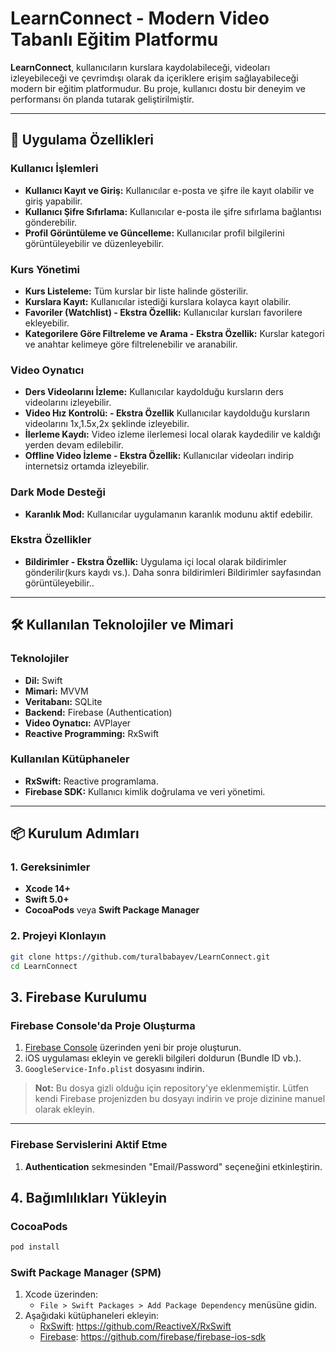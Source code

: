 # LearnConnect - Modern Video Tabanlı Eğitim Platformu

**LearnConnect**, kullanıcıların kurslara kaydolabileceği, videoları izleyebileceği ve çevrimdışı olarak da içeriklere erişim sağlayabileceği modern bir eğitim platformudur. Bu proje, kullanıcı dostu bir deneyim ve performansı ön planda tutarak geliştirilmiştir.

---

## 📱 Uygulama Özellikleri

### Kullanıcı İşlemleri
- **Kullanıcı Kayıt ve Giriş:** Kullanıcılar e-posta ve şifre ile kayıt olabilir ve giriş yapabilir.
- **Kullanıcı Şifre Sıfırlama:** Kullanıcılar e-posta ile şifre sıfırlama bağlantısı gönderebilir.
- **Profil Görüntüleme ve Güncelleme:** Kullanıcılar profil bilgilerini görüntüleyebilir ve düzenleyebilir.

### Kurs Yönetimi
- **Kurs Listeleme:** Tüm kurslar bir liste halinde gösterilir.
- **Kurslara Kayıt:** Kullanıcılar istediği kurslara kolayca kayıt olabilir.
- **Favoriler (Watchlist) - Ekstra Özellik:** Kullanıcılar kursları favorilere ekleyebilir.
- **Kategorilere Göre Filtreleme ve Arama - Ekstra Özellik:** Kurslar kategori ve anahtar kelimeye göre filtrelenebilir ve aranabilir.

### Video Oynatıcı
- **Ders Videolarını İzleme:** Kullanıcılar kaydolduğu kursların ders videolarını izleyebilir.
- **Video Hız Kontrolü: - Ekstra Özellik** Kullanıcılar kaydolduğu kursların videolarını 1x,1.5x,2x şeklinde izleyebilir.
- **İlerleme Kaydı:** Video izleme ilerlemesi local olarak kaydedilir ve kaldığı yerden devam edilebilir.
- **Offline Video İzleme - Ekstra Özellik:** Kullanıcılar videoları indirip internetsiz ortamda izleyebilir.

### Dark Mode Desteği
- **Karanlık Mod:** Kullanıcılar uygulamanın karanlık modunu aktif edebilir.

### Ekstra Özellikler
- **Bildirimler - Ekstra Özellik:** Uygulama içi local olarak bildirimler gönderilir(kurs kaydı vs.). Daha sonra bildirimleri Bildirimler sayfasından görüntüleyebilir..

---

## 🛠️ Kullanılan Teknolojiler ve Mimari

### Teknolojiler
- **Dil:** Swift
- **Mimari:** MVVM
- **Veritabanı:** SQLite
- **Backend:** Firebase (Authentication)
- **Video Oynatıcı:** AVPlayer
- **Reactive Programming:** RxSwift

### Kullanılan Kütüphaneler
- **RxSwift:** Reactive programlama.
- **Firebase SDK:** Kullanıcı kimlik doğrulama ve veri yönetimi.
  
---

## 📦 Kurulum Adımları

### 1. Gereksinimler
- **Xcode 14+**
- **Swift 5.0+**
- **CocoaPods** veya **Swift Package Manager**

### 2. Projeyi Klonlayın
```bash
git clone https://github.com/turalbabayev/LearnConnect.git
cd LearnConnect
```

## 3. Firebase Kurulumu

### Firebase Console'da Proje Oluşturma

1. [Firebase Console](https://console.firebase.google.com/) üzerinden yeni bir proje oluşturun.
2. iOS uygulaması ekleyin ve gerekli bilgileri doldurun (Bundle ID vb.).
3. `GoogleService-Info.plist` dosyasını indirin.

> **Not:** Bu dosya gizli olduğu için repository'ye eklenmemiştir. Lütfen kendi Firebase projenizden bu dosyayı indirin ve proje dizinine manuel olarak ekleyin.

---

### Firebase Servislerini Aktif Etme

1. **Authentication** sekmesinden "Email/Password" seçeneğini etkinleştirin.

## 4. Bağımlılıkları Yükleyin

### CocoaPods

```bash
pod install
```

### Swift Package Manager (SPM)

1. Xcode üzerinden:
   - `File > Swift Packages > Add Package Dependency` menüsüne gidin.
2. Aşağıdaki kütüphaneleri ekleyin:
   - [RxSwift](https://github.com/ReactiveX/RxSwift): https://github.com/ReactiveX/RxSwift
   - [Firebase](https://github.com/firebase/firebase-ios-sdk): https://github.com/firebase/firebase-ios-sdk



